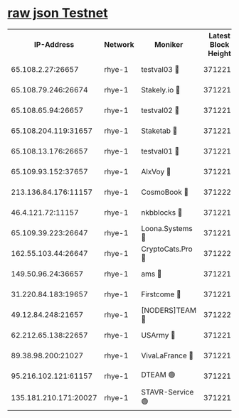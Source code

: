 
[raw json Testnet](https://rpc-check.quickt.stavr.tech/quickt/rpc-quickt-result.json)
=


<table><tr><th>IP-Address</th><th>Network</th><th>Moniker</th><th>Latest Block Height</th><th>Earliest Block Height</th><th>Catching Up</th><th>Tx Index</th><th>Voting Power</th><th>Scan Time</th></tr><tr><td>65.108.2.27:26657</td><td>rhye-1</td><td>testval03 🔴</td><td>3712215</td><td>1</td><td>False</td><td>on</td><td>5002050</td><td>2023-12-21T07:40:55.592240586UTC</td></tr><tr><td>65.108.79.246:26674</td><td>rhye-1</td><td>Stakely.io 🔴</td><td>3712215</td><td>1</td><td>False</td><td>on</td><td>10</td><td>2023-12-21T07:40:58.057124503UTC</td></tr><tr><td>65.108.65.94:26657</td><td>rhye-1</td><td>testval02 🔴</td><td>3712215</td><td>1</td><td>False</td><td>on</td><td>5002050</td><td>2023-12-21T07:40:58.885846928UTC</td></tr><tr><td>65.108.204.119:31657</td><td>rhye-1</td><td>Staketab 🔴</td><td>3712216</td><td>1</td><td>False</td><td>on</td><td>9900</td><td>2023-12-21T07:41:01.758505880UTC</td></tr><tr><td>65.108.13.176:26657</td><td>rhye-1</td><td>testval01 🔴</td><td>3712216</td><td>1</td><td>False</td><td>on</td><td>9582010</td><td>2023-12-21T07:41:02.254235894UTC</td></tr><tr><td>65.109.93.152:37657</td><td>rhye-1</td><td>AlxVoy 🔴</td><td>3712214</td><td>433101</td><td>False</td><td>on</td><td>92921</td><td>2023-12-21T07:40:52.466893840UTC</td></tr><tr><td>213.136.84.176:11157</td><td>rhye-1</td><td>CosmoBook 🔴</td><td>3712220</td><td>1674001</td><td>False</td><td>off</td><td>1528057</td><td>2023-12-21T07:41:30.035896184UTC</td></tr><tr><td>46.4.121.72:11157</td><td>rhye-1</td><td>nkbblocks 🔴</td><td>3712213</td><td>1781001</td><td>False</td><td>on</td><td>81901</td><td>2023-12-21T07:40:45.484375801UTC</td></tr><tr><td>65.109.39.223:26647</td><td>rhye-1</td><td>Loona.Systems 🔴</td><td>3712216</td><td>3287001</td><td>False</td><td>off</td><td>9949</td><td>2023-12-21T07:41:01.333257528UTC</td></tr><tr><td>162.55.103.44:26647</td><td>rhye-1</td><td>CryptoCats.Pro 🔴</td><td>3712222</td><td>3287001</td><td>False</td><td>off</td><td>9999</td><td>2023-12-21T07:41:34.733242662UTC</td></tr><tr><td>149.50.96.24:36657</td><td>rhye-1</td><td>ams 🔴</td><td>3712219</td><td>3355501</td><td>False</td><td>on</td><td>10895</td><td>2023-12-21T07:41:19.435163018UTC</td></tr><tr><td>31.220.84.183:19657</td><td>rhye-1</td><td>Firstcome 🔴</td><td>3712214</td><td>3395933</td><td>False</td><td>off</td><td>732206</td><td>2023-12-21T07:40:55.252998101UTC</td></tr><tr><td>49.12.84.248:21657</td><td>rhye-1</td><td>[NODERS]TEAM 🔴</td><td>3712221</td><td>3550632</td><td>False</td><td>on</td><td>59990</td><td>2023-12-21T07:41:32.414981107UTC</td></tr><tr><td>62.212.65.138:22657</td><td>rhye-1</td><td>USArmy 🔴</td><td>3712214</td><td>3621001</td><td>False</td><td>on</td><td>7920</td><td>2023-12-21T07:40:54.907581971UTC</td></tr><tr><td>89.38.98.200:21027</td><td>rhye-1</td><td>VivaLaFrance 🔴</td><td>3712214</td><td>3676501</td><td>False</td><td>off</td><td>10000</td><td>2023-12-21T07:40:50.040551681UTC</td></tr><tr><td>95.216.102.121:61157</td><td>rhye-1</td><td>DTEAM 🟢</td><td>3712215</td><td>3697501</td><td>False</td><td>on</td><td>0</td><td>2023-12-21T07:40:58.529972434UTC</td></tr><tr><td>135.181.210.171:20027</td><td>rhye-1</td><td>STAVR-Service 🟢</td><td>3712218</td><td>3709501</td><td>False</td><td>on</td><td>0</td><td>2023-12-21T07:41:12.877660291UTC</td></tr></table>